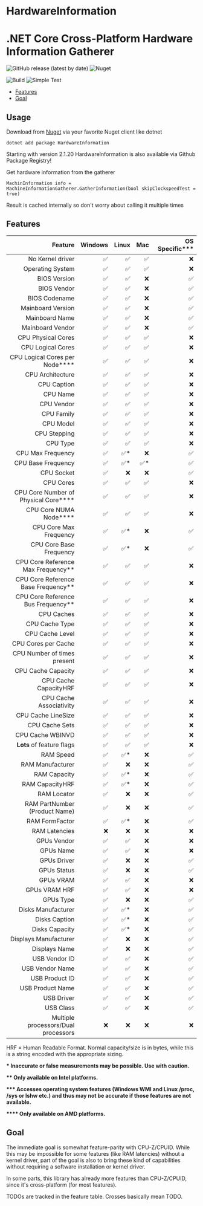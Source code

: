 # HardwareInformation
.NET Core Cross-Platform Hardware Information Gatherer
================

![GitHub release (latest by date)](https://img.shields.io/github/v/release/L3tum/HardwareInformation?style=flat-square)
![Nuget](https://img.shields.io/nuget/v/HardwareInformation?style=flat-square)

![Build](https://github.com/L3tum/HardwareInformation/workflows/.NET%20Core%20CI/badge.svg?style=flat-square)
![Simple Test](https://github.com/L3tum/HardwareInformation/workflows/.NET%20Core%20Simple%20Test/badge.svg?style=flat-square)

  - [Features](#features)
  - [Goal](#goal)
  
## Usage

Download from [Nuget](https://www.nuget.org/packages/HardwareInformation/) via your favorite Nuget client like dotnet

`dotnet add package HardwareInformation`

Starting with version 2.1.20 HardwareInformation is also available via Github Package Registry!

Get hardware information from the gatherer

`MachinInformation info = MachineInformationGatherer.GatherInformation(bool skipClockspeedTest = true)`

Result is cached internally so don't worry about calling it multiple times

## Features

| Feature| Windows | Linux | Mac | OS Specific***
| ----: | ---: |  ----: | ---: | ---: |
| No Kernel driver |  :white_check_mark:  | :white_check_mark: | :white_check_mark: | :x:
| Operating System |  :white_check_mark:  | :white_check_mark: | :white_check_mark: | :x:
| BIOS Version |  :white_check_mark: | :white_check_mark: | :x: | :white_check_mark:
| BIOS Vendor | :white_check_mark: | :white_check_mark: | :x: | :white_check_mark:
| BIOS Codename | :white_check_mark: | :white_check_mark: | :x: | :white_check_mark:
| Mainboard Version | :white_check_mark: | :white_check_mark: | :x: | :white_check_mark:
| Mainboard Name | :white_check_mark: | :white_check_mark: | :x: | :white_check_mark:
| Mainboard Vendor | :white_check_mark: | :white_check_mark: | :x: | :white_check_mark:
| CPU Physical Cores | :white_check_mark: | :white_check_mark: | :white_check_mark: | :x:
| CPU Logical Cores | :white_check_mark: | :white_check_mark: | :white_check_mark: | :x:
| CPU Logical Cores per Node**** | :white_check_mark: | :white_check_mark: | :white_check_mark: | :x:
| CPU Architecture | :white_check_mark: | :white_check_mark: | :white_check_mark: | :x:
| CPU Caption | :white_check_mark: | :white_check_mark: | :white_check_mark: | :x:
| CPU Name | :white_check_mark: | :white_check_mark: | :white_check_mark: | :x:
| CPU Vendor | :white_check_mark: | :white_check_mark: | :white_check_mark: | :x:
| CPU Family | :white_check_mark: | :white_check_mark: | :white_check_mark: | :x:
| CPU Model | :white_check_mark: | :white_check_mark: | :white_check_mark: | :x:
| CPU Stepping | :white_check_mark: | :white_check_mark: | :white_check_mark: | :x:
| CPU Type | :white_check_mark: | :white_check_mark: | :white_check_mark: | :x:
| CPU Max Frequency | :white_check_mark: | :white_check_mark:* | :x: | :white_check_mark:
| CPU Base Frequency | :white_check_mark: | :white_check_mark:* | :white_check_mark:* | :white_check_mark:
| CPU Socket | :white_check_mark: | :x: | :x: | :white_check_mark:
| CPU Cores | :white_check_mark: | :white_check_mark: | :white_check_mark: | :x:
| CPU Core Number of Physical Core**** | :white_check_mark: | :white_check_mark: | :white_check_mark: | :x:
| CPU Core NUMA Node**** | :white_check_mark: | :white_check_mark: | :white_check_mark: | :x:
| CPU Core Max Frequency | :white_check_mark: | :white_check_mark:* | :x: | :white_check_mark:
| CPU Core Base Frequency | :white_check_mark: | :white_check_mark:* | :x: | :white_check_mark:
| CPU Core Reference Max Frequency** | :white_check_mark: | :white_check_mark: | :white_check_mark: | :x:
| CPU Core Reference Base Frequency** | :white_check_mark: | :white_check_mark: | :white_check_mark: | :x:
| CPU Core Reference Bus Frequency** | :white_check_mark: | :white_check_mark: | :white_check_mark: | :x:
| CPU Caches | :white_check_mark: | :white_check_mark: | :white_check_mark: | :x:
| CPU Cache Type | :white_check_mark: | :white_check_mark: | :white_check_mark: | :x:
| CPU Cache Level | :white_check_mark: | :white_check_mark: | :white_check_mark: | :x:
| CPU Cores per Cache | :white_check_mark: | :white_check_mark: | :white_check_mark: | :x:
| CPU Number of times present | :white_check_mark: | :white_check_mark: | :white_check_mark: | :x:
| CPU Cache Capacity | :white_check_mark: | :white_check_mark: | :white_check_mark: | :x:
| CPU Cache CapacityHRF | :white_check_mark: | :white_check_mark: | :white_check_mark: | :x:
| CPU Cache Associativity | :white_check_mark: | :white_check_mark: | :white_check_mark: | :x:
| CPU Cache LineSize | :white_check_mark: | :white_check_mark: | :white_check_mark: | :x:
| CPU Cache Sets | :white_check_mark: | :white_check_mark: | :white_check_mark: | :x:
| CPU Cache WBINVD | :white_check_mark: | :white_check_mark: | :white_check_mark: | :x:
| **Lots** of feature flags | :white_check_mark: | :white_check_mark: | :white_check_mark: | :x:
| RAM Speed | :white_check_mark: | :white_check_mark:* | :x: | :white_check_mark:
| RAM Manufacturer | :white_check_mark: | :x: | :x: | :white_check_mark:
| RAM Capacity | :white_check_mark: | :white_check_mark:* | :x: | :white_check_mark:
| RAM CapacityHRF | :white_check_mark: | :white_check_mark:* | :x: | :white_check_mark:
| RAM Locator | :white_check_mark: | :x: | :x: | :white_check_mark:
| RAM PartNumber (Product Name) | :white_check_mark: | :x: | :x: | :white_check_mark:
| RAM FormFactor | :white_check_mark: | :white_check_mark:* | :x: | :white_check_mark:
| RAM Latencies | :x: | :x: | :x: | :x:
| GPUs Vendor | :white_check_mark: | :white_check_mark: | :x: | :x:
| GPUs Name | :white_check_mark: | :white_check_mark: | :x:| :x:
| GPUs Driver | :white_check_mark: | :x: | :x:| :white_check_mark:
| GPUs Status | :white_check_mark: | :x: | :x:| :white_check_mark:
| GPUs VRAM | :white_check_mark: | :white_check_mark: | :x: | :x:
| GPUs VRAM HRF | :white_check_mark: | :white_check_mark: | :x: | :x:
| GPUs Type | :white_check_mark: | :x: | :x: | :white_check_mark:
| Disks Manufacturer | :white_check_mark: | :white_check_mark:* | :x: | :white_check_mark:
| Disks Caption | :white_check_mark: | :white_check_mark:* | :x: | :white_check_mark:
| Disks Capacity | :white_check_mark: | :white_check_mark:* | :x: | :white_check_mark:
| Displays Manufacturer | :white_check_mark: | :x: | :x:| :white_check_mark:
| Displays Name | :white_check_mark: | :x: | :x:| :white_check_mark:
| USB Vendor ID | :white_check_mark: | :white_check_mark: | :x: | :white_check_mark:
| USB Vendor Name | :white_check_mark: | :white_check_mark: | :x: | :white_check_mark:
| USB Product ID | :white_check_mark: | :white_check_mark: | :x: | :white_check_mark:
| USB Product Name | :white_check_mark: | :white_check_mark: | :x: | :white_check_mark:
| USB Driver | :white_check_mark: | :white_check_mark: | :x: | :white_check_mark:
| USB Class | :white_check_mark: | :white_check_mark: | :x: | :white_check_mark:
| Multiple processors/Dual processors | :x: | :x: | :x:| :x:

HRF = Human Readable Format. Normal capacity/size is in bytes, while this is a string encoded with the appropriate sizing.

**\* Inaccurate or false measurements may be possible. Use with caution.**

**\*\* Only available on Intel platforms.**

**\*\*\* Accesses operating system features (Windows WMI and Linux /proc, /sys or lshw etc.) and thus may not be accurate if those features are not available.**

**\*\*\*\* Only available on AMD platforms.**

## Goal

The immediate goal is somewhat feature-parity with CPU-Z/CPUID. 
While this may be impossible for some features (like RAM latencies) without a kernel driver, part of the goal is
also to bring these kind of capabilities without requiring a software installation or kernel driver.

In some parts, this library has already more features than CPU-Z/CPUID, since it's cross-platform (for most features).

TODOs are tracked in the feature table. Crosses basically mean TODO.
